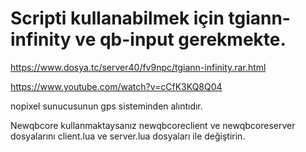 # Scripti kullanabilmek için tgiann-infinity ve qb-input gerekmekte.
https://www.dosya.tc/server40/fv9npc/tgiann-infinity.rar.html

https://www.youtube.com/watch?v=cCfK3KQ8Q04

nopixel sunucusunun gps sisteminden alıntıdır.

Newqbcore kullanmaktaysanız newqbcoreclient ve newqbcoreserver dosyalarını client.lua ve server.lua dosyaları ile değiştirin.
